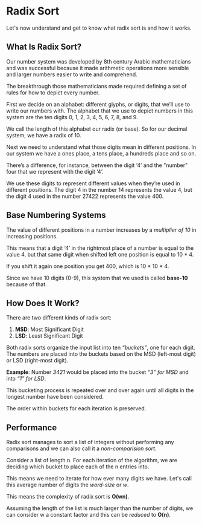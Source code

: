 # Radix Sort
Let's now understand and get to know what radix sort is 
and how it works.

## What Is Radix Sort?
Our number system was developed by 8th century Arabic mathematicians and was successful because it made arithmetic 
operations more sensible and larger numbers easier to write and comprehend.

The breakthrough those mathematicians made required defining a set of rules for how to depict every number. 

First we 
decide on an alphabet: different glyphs, or digits, that we’ll use to write our numbers with. The alphabet that we use 
to depict numbers in this system are the ten digits 0, 1, 2, 3, 4, 5, 6, 7, 8, and 9. 

We call the length of this alphabet our radix (or base). So for our decimal system, we have a radix of 10.

Next we need to understand what those digits mean in different positions. In our system we have a ones place, a tens 
place, a hundreds place and so on. 

There’s a difference, for instance, between the digit ‘4’ and the "number" four that we represent with the digit ‘4’. 

We use these digits to represent different values when they’re used in different 
positions. The digit 4 in the number 14 represents the value 4, but the digit 4 used in the number 27422 represents 
the value 400.

## Base Numbering Systems
The value of different positions in a number increases by a _multiplier of 10_ in increasing positions. 

This means that a digit ‘4’ in the rightmost place of a number is equal to the value 4, but that same digit when shifted left one position is equal to 10 * 4. 

If you shift it again one position you get 400, which is 10 * 10 * 4.

Since we have 10 digits (0-9), this system that we used is called **base-10** because of that.

## How Does It Work?
There are two different kinds of radix sort: 
1. **MSD**: Most Significant Digit 
2. **LSD**: Least Significant Digit

Both radix sorts organize the input list into ten _“buckets”_, one for each digit. 
The numbers are placed into the buckets based on the MSD (left-most digit) or LSD (right-most digit). 

**Example**: Number _3421_ would be placed into the bucket _“3” for MSD_ and into _“1” for LSD_.

This bucketing process is repeated over and over again until all digits in the longest number have been considered. 

The order within buckets for each iteration is preserved. 

## Performance
Radix sort manages to sort a list of integers without performing any comparisons and we can also call it a 
_non-comparision sort_.

Consider a list of length n. For each iteration of the algorithm, we are deciding which bucket to place each of the n entries into.

This means we need to iterate for how ever many digits we have. Let's call this average number of digits the _word-size_ or _w_.

This means the complexity of radix sort is **O(wn)**. 

Assuming the length of the list is much larger than the number of digits, we can consider w a constant factor and this can be _reduced_ to **O(n)**.